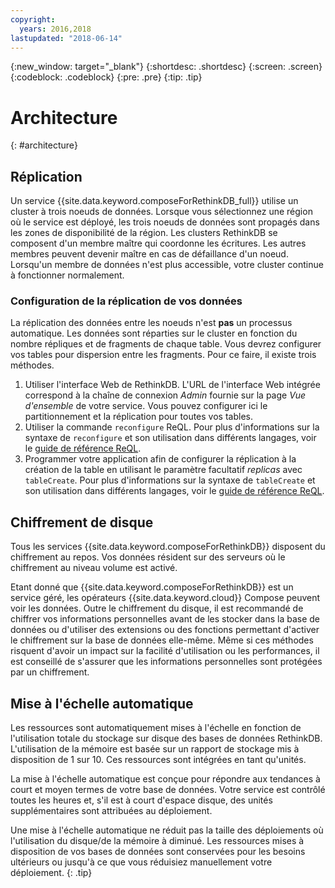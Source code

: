 ```yaml
---
copyright:
  years: 2016,2018
lastupdated: "2018-06-14"
---
```


{:new_window: target="_blank"}
{:shortdesc: .shortdesc}
{:screen: .screen}
{:codeblock: .codeblock}
{:pre: .pre}
{:tip: .tip}

# Architecture 
{: #architecture}

## Réplication

Un service {{site.data.keyword.composeForRethinkDB_full}} utilise un cluster à trois noeuds de données. Lorsque vous sélectionnez une région où le service est déployé, les trois noeuds de données sont propagés dans les zones de disponibilité de la région. Les clusters RethinkDB se composent d'un membre maître qui coordonne les écritures.  Les autres membres peuvent devenir maître en cas de défaillance d'un noeud. Lorsqu'un membre de données n'est plus accessible, votre cluster continue à fonctionner normalement.

### Configuration de la réplication de vos données

La réplication des données entre les noeuds n'est **pas** un processus automatique. Les données sont réparties sur le cluster en fonction du nombre répliques et de fragments de chaque table. Vous devrez configurer vos tables pour dispersion entre les fragments. Pour ce faire, il existe trois méthodes.

1. Utiliser l'interface Web de RethinkDB. L'URL de l'interface Web intégrée correspond à la chaîne de connexion _Admin_ fournie sur la page _Vue d'ensemble_ de votre service. Vous pouvez configurer ici le partitionnement et la réplication pour toutes vos tables.
2. Utiliser la commande `reconfigure` ReQL. Pour plus d'informations sur la syntaxe de `reconfigure` et son utilisation dans différents langages, voir le [guide de référence ReQL](https://www.rethinkdb.com/api/javascript/reconfigure/).
3. Programmer votre application afin de configurer la réplication à la création de la table en utilisant le paramètre facultatif _replicas_ avec `tableCreate`. Pour plus d'informations sur la syntaxe de `tableCreate` et son utilisation dans différents langages, voir le [guide de référence ReQL](https://www.rethinkdb.com/api/javascript/table_create/).

## Chiffrement de disque

Tous les services {{site.data.keyword.composeForRethinkDB}} disposent du chiffrement au repos. Vos données résident sur des serveurs où le chiffrement au niveau volume est activé. 

Etant donné que {{site.data.keyword.composeForRethinkDB}} est un service géré, les opérateurs {{site.data.keyword.cloud}} Compose peuvent voir les données. Outre le chiffrement du disque, il est recommandé de chiffrer vos informations personnelles avant de les stocker dans la base de données ou d'utiliser des extensions ou des fonctions permettant d'activer le chiffrement sur la base de données elle-même. Même si ces méthodes risquent d'avoir un impact sur la facilité d'utilisation ou les performances, il est conseillé de s'assurer que les informations personnelles sont protégées par un chiffrement.

## Mise à l'échelle automatique

Les ressources sont automatiquement mises à l'échelle en fonction de l'utilisation totale du stockage sur disque des bases de données RethinkDB. L'utilisation de la mémoire est basée sur un rapport de stockage mis à disposition de 1 sur 10. Ces ressources sont intégrées en tant qu'unités.

La mise à l'échelle automatique est conçue pour répondre aux tendances à court et moyen termes de votre base de données. Votre service est contrôlé toutes les heures et, s'il est à court d'espace disque, des unités supplémentaires sont attribuées au déploiement.

Une mise à l'échelle automatique ne réduit pas la taille des déploiements où l'utilisation du disque/de la mémoire à diminué. Les ressources mises à disposition de vos bases de données sont conservées pour les besoins ultérieurs ou jusqu'à ce que vous réduisiez manuellement votre déploiement.
{: .tip}
